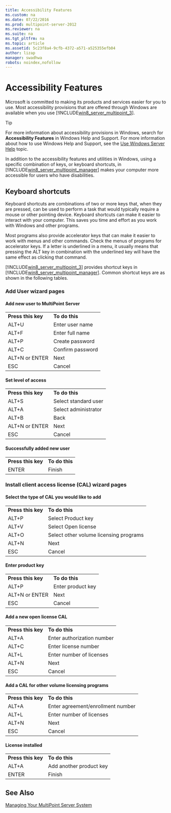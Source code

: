 ```yaml
---
title: Accessibility Features
ms.custom: na
ms.date: 07/22/2016
ms.prod: multipoint-server-2012
ms.reviewer: na
ms.suite: na
ms.tgt_pltfrm: na
ms.topic: article
ms.assetid: 5c23f8a4-9cfb-4372-a571-a525355efb04
author: lizap
manager: swadhwa
robots: noindex,nofollow
---
```

# Accessibility Features
Microsoft is committed to making its products and services easier for you to use. Most accessibility provisions that are offered through Windows are available when you use [!INCLUDE[win8_server_multipoint_3](./includes/win8_server_multipoint_3_md.md)].  
  
> [!TIP]  
> For more information about accessibility provisions in Windows, search for **Accessibility Features** in Windows Help and Support. For more information about how to use Windows Help and Support, see the [Use Windows Server Help](Use-Windows-Server-Help.md) topic.  
  
In addition to the accessibility features and utilities in Windows, using a specific combination of keys, or keyboard shortcuts, in [!INCLUDE[win8_server_multipoint_manager](./includes/win8_server_multipoint_manager_md.md)] makes your computer more accessible for users who have disabilities.  
  
## Keyboard shortcuts  
Keyboard shortcuts are combinations of two or more keys that, when they are pressed, can be used to perform a task that would typically require a mouse or other pointing device. Keyboard shortcuts can make it easier to interact with your computer. This saves you time and effort as you work with Windows and other programs.  
  
Most programs also provide accelerator keys that can make it easier to work with menus and other commands. Check the menus of programs for accelerator keys. If a letter is underlined in a menu, it usually means that pressing the ALT key in combination with the underlined key will have the same effect as clicking that command.  
  
[!INCLUDE[win8_server_multipoint_3](./includes/win8_server_multipoint_3_md.md)] provides shortcut keys in [!INCLUDE[win8_server_multipoint_manager](./includes/win8_server_multipoint_manager_md.md)]. Common shortcut keys are as shown in the following tables.  
  
### Add User wizard pages  
  
#### Add new user to MultiPoint Server  
  
|||  
|-|-|  
|**Press this key**|**To do this**|  
|ALT+U|Enter user name|  
|ALT+F|Enter full name|  
|ALT+P|Create password|  
|ALT+C|Confirm password|  
|ALT+N or ENTER|Next|  
|ESC|Cancel|  
  
#### Set level of access  
  
|||  
|-|-|  
|**Press this key**|**To do this**|  
|ALT+S|Select standard user|  
|ALT+A|Select administrator|  
|ALT+B|Back|  
|ALT+N or ENTER|Next|  
|ESC|Cancel|  
  
#### Successfully added new user  
  
|||  
|-|-|  
|**Press this key**|**To do this**|  
|ENTER|Finish|  
  
### Install client access license \(CAL\) wizard pages  
  
#### Select the type of CAL you would like to add  
  
|||  
|-|-|  
|**Press this key**|**To do this**|  
|ALT+P|Select Product key|  
|ALT+V|Select Open license|  
|ALT+O|Select other volume licensing programs|  
|ALT+N|Next|  
|ESC|Cancel|  
  
#### Enter product key  
  
|||  
|-|-|  
|**Press this key**|**To do this**|  
|ALT+P|Enter product key|  
|ALT+N or ENTER|Next|  
|ESC|Cancel|  
  
#### Add a new open license CAL  
  
|||  
|-|-|  
|**Press this key**|**To do this**|  
|ALT+A|Enter authorization number|  
|ALT+C|Enter license number|  
|ALT+L|Enter number of licenses|  
|ALT+N|Next|  
|ESC|Cancel|  
  
#### Add a CAL for other volume licensing programs  
  
|||  
|-|-|  
|**Press this key**|**To do this**|  
|ALT+A|Enter agreement\/enrollment number|  
|ALT+L|Enter number of licenses|  
|ALT+N|Next|  
|ESC|Cancel|  
  
#### License installed  
  
|||  
|-|-|  
|**Press this key**|**To do this**|  
|ALT+A|Add another product key|  
|ENTER|Finish|  
  
## See Also  
[Managing Your MultiPoint Server System](Managing-Your-MultiPoint-Services-System.md)